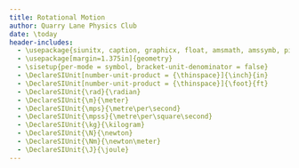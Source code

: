 ```yaml
---
title: Rotational Motion
author: Quarry Lane Physics Club
date: \today
header-includes:
  - \usepackage{siunitx, caption, graphicx, float, amsmath, amssymb, pifont, microtype}
  - \usepackage[margin=1.375in]{geometry}
  - \sisetup{per-mode = symbol, bracket-unit-denominator = false}
  - \DeclareSIUnit[number-unit-product = {\thinspace}]{\inch}{in}
  - \DeclareSIUnit[number-unit-product = {\thinspace}]{\foot}{ft}
  - \DeclareSIUnit{\rad}{\radian}
  - \DeclareSIUnit{\m}{\meter}
  - \DeclareSIUnit{\mps}{\metre\per\second}
  - \DeclareSIUnit{\mpss}{\metre\per\square\second}
  - \DeclareSIUnit{\kg}{\kilogram}
  - \DeclareSIUnit{\N}{\newton}
  - \DeclareSIUnit{\Nm}{\newton\meter}
  - \DeclareSIUnit{\J}{\joule}
---
```

